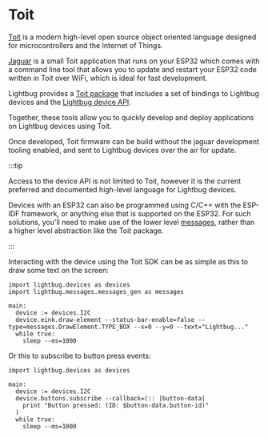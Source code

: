 # Toit

[Toit](https://toitlang.org/) is a modern high-level open source object oriented language designed for microcontrollers and the Internet of Things.

[Jaguar](https://github.com/toitlang/jaguar) is a small Toit application that runs on your ESP32 which comes with a command line tool that allows you to update and restart your ESP32 code written in Toit over WiFi, which is ideal for fast development.

Lightbug provides a [Toit package](https://pkg.toit.io/package/github.com%2Flightbug-io%2Ftoit-lightbug) that includes a set of bindings to Lightbug devices and the [Lightbug device API](./../../).

Together, these tools allow you to quickly develop and deploy applications on Lightbug devices using Toit.

Once developed, Toit firmware can be build without the jaguar development tooling enabled, and sent to Lightbug devices over the air for update.

:::tip

Access to the device API is not limited to Toit, however it is the current preferred and documented high-level language for Lightbug devices.

Devices with an ESP32 can also be programmed using C/C++ with the ESP-IDF framework, or anything else that is supported on the ESP32. For such solutions, you'll need to make use of the lower level [messages](./../../messages/), rather than a higher level abstraction like the Toit package.

:::

Interacting with the device using the Toit SDK can be as simple as this to draw some text on the screen:

```toit
import lightbug.devices as devices
import lightbug.messages.messages_gen as messages

main:
  device := devices.I2C
  device.eink.draw-element --status-bar-enable=false --type=messages.DrawElement.TYPE_BOX --x=0 --y=0 --text="Lightbug..."
  while true:
    sleep --ms=1000
```

Or this to subscribe to button press events:

```toit
import lightbug.devices as devices

main:
  device := devices.I2C
  device.buttons.subscribe --callback=(:: |button-data|
    print "Button pressed: (ID: $button-data.button-id)"
  )
  while true:
    sleep --ms=1000
```
